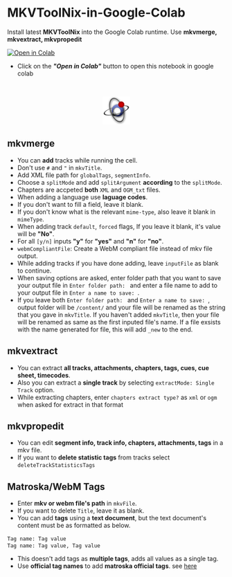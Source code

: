 # __MKVToolNix-in-Google-Colab__
Install latest __MKVToolNix__ into the Google Colab runtime. Use __mkvmerge, mkvextract, mkvpropedit__

<a href="https://colab.research.google.com/github/dropcreations/MKVToolNix-in-Google-Colab/blob/main/MKVToolNix-in-Google-Colab.ipynb"><img src="https://colab.research.google.com/assets/colab-badge.svg" alt="Open in Colab"/></a>
<br>
- Click on the ***"Open in Colab"*** button to open this notebook in google colab
<br>

<p align="center">
    <img alt="MKVToolNix-Logo" src=https://raw.githubusercontent.com/dropcreations/MKVToolNix-in-Google-Colab/main/MKVToolNix-Logo.png></img>
</p>

## __mkvmerge__

* You can __add__ tracks while running the cell.
* Don't use `#` and `"` in `mkvTitle`.
* Add XML file path for `globalTags`, `segmentInfo`.
* Choose a `splitMode` and add `splitArgument` __according__ to the `splitMode`.
* Chapters are accpeted __both__ `XML` and `OGM_txt` files.
* When adding a language use __laguage codes__.
* If you don't want to fill a field, leave it blank.
* If you don't know what is the relevant `mime-type`, also leave it blank in `mimeType`.
* When adding track `default`, `forced` flags, If you leave it blank, it's value will be __"No"__.
* For all `[y/n]` inputs __"y"__ for __"yes"__ and __"n"__ for __"no"__.
* `webmCompliantFile`: Create a WebM compliant file instead of mkv file output.
* While adding tracks if you have done adding, leave `inputFile` as blank to continue.
* When saving options are asked, enter folder path that you want to save your output file in `Enter folder path: ` and enter a file name to add to your output file in `Enter a name to save: `.
* If you leave both `Enter folder path: ` and `Enter a name to save: `, output folder will be `/content/` and your file will be renamed as the string that you gave in `mkvTitle`. If you haven't added `mkvTitle`, then your file will be renamed as same as the first inputed file's name. If a file exsists with the name generated for file, this will add `_new` to the end.

## __mkvextract__

* You can extract __all tracks, attachments, chapters, tags, cues, cue sheet, timecodes__.
* Also you can extract a __single track__ by selecting `extractMode: Single Track` option.
* While extracting chapters, enter `chapters extract type?` as `xml` or `ogm` when asked for extract in that format

## __mkvpropedit__

* You can edit __segment info, track info, chapters, attachments, tags__ in a mkv file.
* If you want to __delete statistic tags__ from tracks select `deleteTrackStatisticsTags`

## __Matroska/WebM Tags__

* Enter __mkv or webm file's path__ in `mkvFile`.
* If you want to delete `Title`, leave it as blank.
* You can add __tags__ using a __text document__, but the text document's content must be as formatted as below.
```
Tag name: Tag value
Tag name: Tag value, Tag value
```
* This doesn't add tags as __multiple tags__, adds all values as a single tag.
* Use __official tag names__ to add __matroska official tags__. see [here](https://www.matroska.org/technical/tagging.html)
